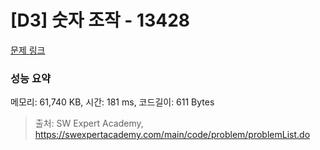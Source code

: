 # [D3] 숫자 조작 - 13428 

[문제 링크](https://swexpertacademy.com/main/code/problem/problemDetail.do?contestProbId=AX4EJPs68IkDFARe) 

### 성능 요약

메모리: 61,740 KB, 시간: 181 ms, 코드길이: 611 Bytes



> 출처: SW Expert Academy, https://swexpertacademy.com/main/code/problem/problemList.do